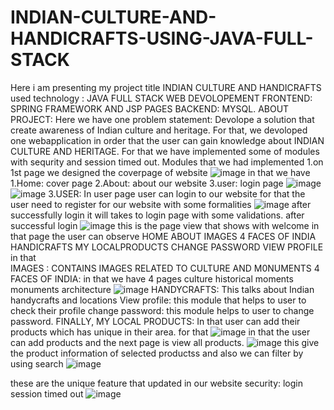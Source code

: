 # INDIAN-CULTURE-AND-HANDICRAFTS-USING-JAVA-FULL-STACK
Here i am presenting my project title INDIAN CULTURE AND HANDICRAFTS
used technology : JAVA FULL STACK WEB DEVOLOPEMENT
FRONTEND: SPRING FRAMEWORK AND JSP PAGES
BACKEND: MYSQL.
ABOUT PROJECT:
Here we have one problem statement:
Devolope a solution that create awareness of Indian culture and heritage.
For that, we devoloped one webapplication 
in order that the user can gain knowledge about INDIAN CULTURE AND HERITAGE.
For that we have implemented some of modules with sequrity and session timed out.
Modules that we had implemented
1.on 1st page we designed the coverpage of website
![image](https://user-images.githubusercontent.com/94046664/216016753-38b6009c-3ce1-46b9-bd29-fbb2b154bb86.png)
in that we have
1.Home:
cover page
2.About:
about our website
3.user:
login page
![image](https://user-images.githubusercontent.com/94046664/216017058-8b45e2ea-97c1-4a34-9411-7f1da4e95d07.png)
![image](https://user-images.githubusercontent.com/94046664/216017126-1afcd2c5-38a8-4e12-b113-30b6c036c045.png)
3.USER:
In user page user can login to our website
for that the user need to register for our website with some formalities
![image](https://user-images.githubusercontent.com/94046664/216017353-a9b2b486-0712-4d55-b1e8-2421a34db247.png)
after successfully login it will takes to login page with some validations.
after successful login
![image](https://user-images.githubusercontent.com/94046664/216017588-64969073-e9f9-4537-ad1d-7f7cd81d98e5.png)
this is the page view that shows with welcome 
in that page
the user can observe
HOME
ABOUT
IMAGES
4 FACES OF INDIA
HANDICRAFTS
MY LOCALPRODUCTS
CHANGE PASSWORD
VIEW PROFILE
in that  
IMAGES :
CONTAINS IMAGES RELATED TO CULTURE AND M0NUMENTS
4 FACES OF INDIA:
in that we have 4 pages 
culture
historical moments
monuments
architecture
![image](https://user-images.githubusercontent.com/94046664/216018472-f872c1f6-05a1-4bec-aec8-714f7ff580ef.png)
HANDYCRAFTS:
This talks about Indian handycrafts and locations
View profile:
this module that helps to user to check their profile
change password:
this module helps to user to change password.
FINALLY,
MY LOCAL PRODUCTS:
In that user can add their products which has unique in their area.
for  that 
![image](https://user-images.githubusercontent.com/94046664/216019081-ff3e5016-8d58-42c8-bd63-d4d440ed64b2.png)
in that the user can add products 
and the next page is view all products.
![image](https://user-images.githubusercontent.com/94046664/216019467-4b677858-681e-4ace-8cbe-cd2fb8db95c3.png)
this give the product information of selected productss
and also we can filter by using search
![image](https://user-images.githubusercontent.com/94046664/216019615-516e22ef-d551-43b9-ba85-132fbe0c7f50.png)

these are the unique feature that updated in our website
security:
login session timed out
![image](https://user-images.githubusercontent.com/94046664/216021050-7e764502-f28e-4ca6-927a-b71396a520a9.png)

